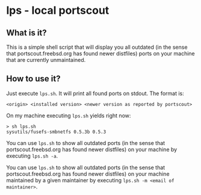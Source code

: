 lps - local portscout
=====================

What is it?
-----------

This is a simple shell script that will display you all outdated (in the sense
that portscout.freebsd.org has found newer distfiles) ports on your machine that
are currently unmaintained.

How to use it?
--------------

Just execute `lps.sh`. It will print all found ports on stdout. The format is:

	<origin> <installed version> <newer version as reported by portscout>

On my machine executing `lps.sh` yields right now:

	> sh lps.sh
	sysutils/fusefs-smbnetfs 0.5.3b 0.5.3

You can use `lps.sh` to show all outdated ports (in the sense  that
portscout.freebsd.org has found newer distfiles) on your machine by executing
`lps.sh -a`.

You can use `lps.sh` to show all outdated ports (in the sense  that
portscout.freebsd.org has found newer distfiles) on your machine maintained by a
given maintainer by executing `lps.sh -m <email of maintainer>`.

